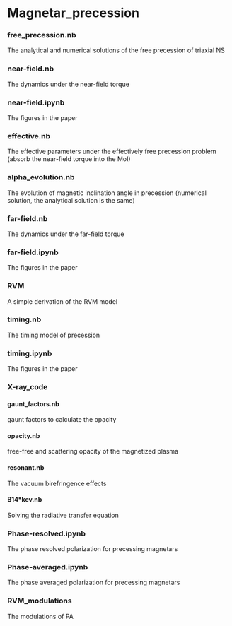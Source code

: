 # Magnetar_precession

### free_precession.nb

The analytical and numerical solutions of the free precession of triaxial NS

### near-field.nb

The dynamics under the near-field torque

### near-field.ipynb

The figures in the paper 

### effective.nb

The effective parameters under the effectively free precession problem (absorb the near-field torque into the MoI)

### alpha_evolution.nb

The evolution of magnetic inclination angle in precession (numerical solution, the analytical solution is the same)

### far-field.nb

The dynamics under the far-field torque

### far-field.ipynb

The figures in the paper

### RVM

A simple derivation of the RVM model 

### timing.nb

The timing model of precession

### timing.ipynb

The figures in the paper

### X-ray_code

#### gaunt_factors.nb

gaunt factors to calculate the opacity

#### opacity.nb

free-free and scattering opacity of the magnetized plasma

#### resonant.nb

The vacuum birefringence effects

#### B14*kev.nb

Solving the radiative transfer equation 

### Phase-resolved.ipynb

The phase resolved polarization for precessing magnetars

### Phase-averaged.ipynb

The phase averaged polarization for precessing magnetars

### RVM_modulations

The modulations of PA

